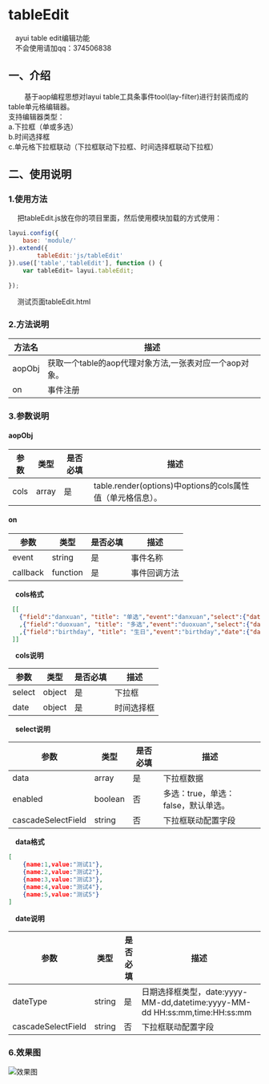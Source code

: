# tableEdit
&emsp;ayui table edit编辑功能
<br/>
&emsp;不会使用请加qq：374506838

## 一、介绍
&emsp;&emsp; 基于aop编程思想对layui table工具条事件tool(lay-filter)进行封装而成的table单元格编辑器。
<br/>
支持编辑器类型：
<br/>
a.下拉框（单或多选）
<br/>
b.时间选择框
<br/>
c.单元格下拉框联动（下拉框联动下拉框、时间选择框联动下拉框）

## 二、使用说明

### 1.使用方法
&emsp; 把tableEdit.js放在你的项目里面，然后使用模块加载的方式使用：

```javascript
layui.config({
    base: 'module/'
}).extend({
        tableEdit:'js/tableEdit'
}).use(['table','tableEdit'], function () {
    var tableEdit= layui.tableEdit;
    
});
```
&emsp; 测试页面tableEdit.html


### 2.方法说明
方法名 | 描述 |
---          | ----
aopObj       | 获取一个table的aop代理对象方法,一张表对应一个aop对象。
on           | 事件注册

### 3.参数说明

#### aopObj
参数      | 类型      | 是否必填 | 描述 |
---       | ---       | ---      | -----
cols      | array     | 是       | table.render(options)中options的cols属性值（单元格信息）。

#### on
参数      | 类型    | 是否必填 | 描述 |
---       | ---     | ---      | ----
event     | string  | 是       | 事件名称
callback  | function| 是       | 事件回调方法


&emsp;**cols格式**

```json
 [[
   {"field":"danxuan", "title": "单选","event":"danxuan","select":{"data":params,"cascadeSelectField":"name"}}
   ,{"field":"duoxuan", "title": "多选","event":"duoxuan","select":{"data":params,"enabled":true}}
   ,{"field":"birthday", "title": "生日","event":"birthday","date":{"dateType":"date"}}
 ]]
```

&emsp;**cols说明**

参数      | 类型      | 是否必填 | 描述 |
---       | ---       | ---      | -----
select    | object    | 是       | 下拉框
date      | object    | 是       | 时间选择框

&emsp;**select说明**

参数               | 类型      | 是否必填 | 描述 |
---                | ---       | ---      | -----
data               | array     | 是       | 下拉框数据
enabled            | boolean   | 否       | 多选：true，单选：false，默认单选。
cascadeSelectField | string    | 否       | 下拉框联动配置字段

&emsp;**data格式**

```json
[
    {name:1,value:"测试1"},
    {name:2,value:"测试2"},
    {name:3,value:"测试3"},
    {name:4,value:"测试4"},
    {name:5,value:"测试5"}
]
```

&emsp;**date说明**

参数               | 类型      | 是否必填 | 描述 |
----               | ---       | ---      | -------
dateType           | string    | 是       | 日期选择框类型，date:yyyy-MM-dd,datetime:yyyy-MM-dd HH:ss:mm,time:HH:ss:mm
cascadeSelectField | string    | 否       | 下拉框联动配置字段

### 6.效果图
![效果图](https://images.gitee.com/uploads/images/2020/0508/123901_092d3f62_1588195.gif "tableEdit.gif")